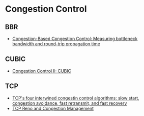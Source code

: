# Congestion Control

## BBR

* [Congestion-Based Congestion Control: Measuring bottleneck bandwidth and round-trip propagation time](https://queue.acm.org/detail.cfm?id=3022184)

## CUBIC

* [Congestion Control II: CUBIC](http://squidarth.com/rc/programming/networking/2018/08/01/congestion-cubic.html)

## TCP
* [TCP's four interwined congestin control algorithms: slow start, congestion avoidance, fast retransmit, and fast recovery](https://tools.ietf.org/html/rfc5681)
* [TCP Reno and Congestion Management](http://intronetworks.cs.luc.edu/current/html/reno.html)